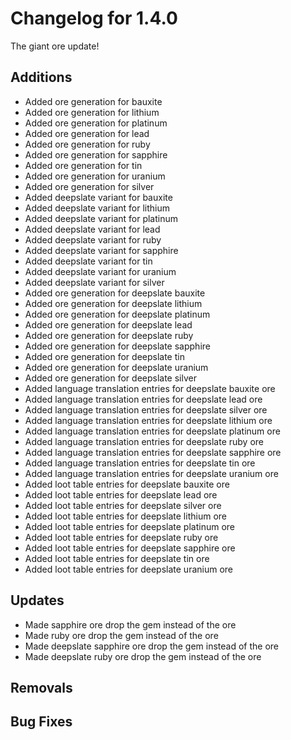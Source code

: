 # Changelog for 1.4.0

The giant ore update!

## Additions

- Added ore generation for bauxite
- Added ore generation for lithium
- Added ore generation for platinum
- Added ore generation for lead
- Added ore generation for ruby
- Added ore generation for sapphire
- Added ore generation for tin
- Added ore generation for uranium
- Added ore generation for silver
- Added deepslate variant for bauxite
- Added deepslate variant for lithium
- Added deepslate variant for platinum
- Added deepslate variant for lead
- Added deepslate variant for ruby
- Added deepslate variant for sapphire
- Added deepslate variant for tin
- Added deepslate variant for uranium
- Added deepslate variant for silver
- Added ore generation for deepslate bauxite
- Added ore generation for deepslate lithium
- Added ore generation for deepslate platinum
- Added ore generation for deepslate lead
- Added ore generation for deepslate ruby
- Added ore generation for deepslate sapphire
- Added ore generation for deepslate tin
- Added ore generation for deepslate uranium
- Added ore generation for deepslate silver
- Added language translation entries for deepslate bauxite ore
- Added language translation entries for deepslate lead ore
- Added language translation entries for deepslate silver ore
- Added language translation entries for deepslate lithium ore
- Added language translation entries for deepslate platinum ore
- Added language translation entries for deepslate ruby ore
- Added language translation entries for deepslate sapphire ore
- Added language translation entries for deepslate tin ore
- Added language translation entries for deepslate uranium ore
- Added loot table entries for deepslate bauxite ore
- Added loot table entries for deepslate lead ore
- Added loot table entries for deepslate silver ore
- Added loot table entries for deepslate lithium ore
- Added loot table entries for deepslate platinum ore
- Added loot table entries for deepslate ruby ore
- Added loot table entries for deepslate sapphire ore
- Added loot table entries for deepslate tin ore
- Added loot table entries for deepslate uranium ore

## Updates

- Made sapphire ore drop the gem instead of the ore
- Made ruby ore drop the gem instead of the ore
- Made deepslate sapphire ore drop the gem instead of the ore
- Made deepslate ruby ore drop the gem instead of the ore

## Removals

## Bug Fixes

